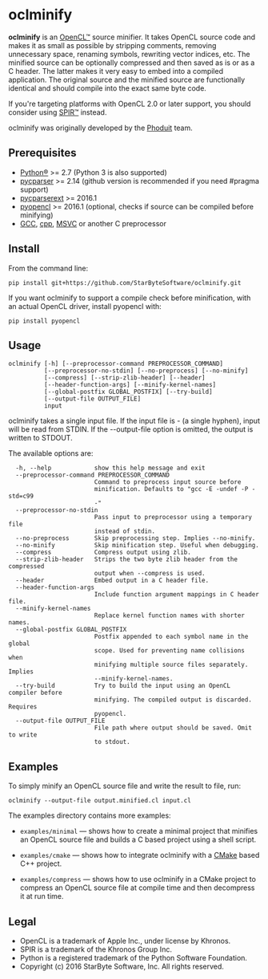 oclminify
=========

**oclminify** is an [OpenCL™](https://www.khronos.org/opencl/) source minifier. It takes OpenCL source code and makes it as small as possible by stripping comments, removing unnecessary space, renaming symbols, rewriting vector indices, etc. The minified source can be optionally compressed and then saved as is or as a C header. The latter makes it very easy to embed into a compiled application. The original source and the minified source are functionally identical and should compile into the exact same byte code.

If you're targeting platforms with OpenCL 2.0 or later support, you should consider using [SPIR™](https://www.khronos.org/spir) instead.

oclminify was originally developed by the [Phoduit](https://phoduit.com) team.

Prerequisites
-------------

- [Python®](https://www.python.org/) >= 2.7 (Python 3 is also supported)
- [pycparser](https://github.com/eliben/pycparser) >= 2.14 (github version is recommended if you need #pragma support)
- [pycparserext](https://github.com/inducer/pycparserext) >= 2016.1
- [pyopencl](https://mathema.tician.de/software/pyopencl/) >= 2016.1 (optional, checks if source can be compiled before minifying)
- [GCC](https://gcc.gnu.org/), [cpp](https://gcc.gnu.org/), [MSVC](https://www.visualstudio.com/) or another C preprocessor

Install
-------

From the command line:

    pip install git+https://github.com/StarByteSoftware/oclminify.git

If you want oclminify to support a compile check before minification, with an actual OpenCL driver, install pyopencl with:

    pip install pyopencl

Usage
-----

    oclminify [-h] [--preprocessor-command PREPROCESSOR_COMMAND]
              [--preprocessor-no-stdin] [--no-preprocess] [--no-minify]
			  [--compress] [--strip-zlib-header] [--header]
			  [--header-function-args] [--minify-kernel-names]
			  [--global-postfix GLOBAL_POSTFIX] [--try-build]
			  [--output-file OUTPUT_FILE]
			  input

oclminify takes a single input file. If the input file is - (a single hyphen), input will be read from STDIN. If the --output-file option is omitted, the output is written to STDOUT.

The available options are:
```
  -h, --help            show this help message and exit
  --preprocessor-command PREPROCESSOR_COMMAND
                        Command to preprocess input source before
                        minification. Defaults to "gcc -E -undef -P -std=c99
                        -"
  --preprocessor-no-stdin
                        Pass input to preprocessor using a temporary file
                        instead of stdin.
  --no-preprocess       Skip preprocessing step. Implies --no-minify.
  --no-minify           Skip minification step. Useful when debugging.
  --compress            Compress output using zlib.
  --strip-zlib-header   Strips the two byte zlib header from the compressed
                        output when --compress is used.
  --header              Embed output in a C header file.
  --header-function-args
                        Include function argument mappings in C header file.
  --minify-kernel-names
                        Replace kernel function names with shorter names.
  --global-postfix GLOBAL_POSTFIX
                        Postfix appended to each symbol name in the global
                        scope. Used for preventing name collisions when
                        minifying multiple source files separately. Implies
                        --minify-kernel-names.
  --try-build           Try to build the input using an OpenCL compiler before
                        minifying. The compiled output is discarded. Requires
                        pyopencl.
  --output-file OUTPUT_FILE
                        File path where output should be saved. Omit to write
                        to stdout.

```

Examples
--------

To simply minify an OpenCL source file and write the result to file, run:

    oclminify --output-file output.minified.cl input.cl

The examples directory contains more examples:

- `examples/minimal` — shows how to create a minimal project that minifies an OpenCL source file and builds a C based project using a shell script.

- `examples/cmake` — shows how to integrate oclminify with a [CMake](https://cmake.org/) based C++ project.

- `examples/compress` — shows how to use oclminify in a CMake project to compress an OpenCL source file at compile time and then decompress it at run time.

Legal
-----

- OpenCL is a trademark of Apple Inc., under license by Khronos.
- SPIR is a trademark of the Khronos Group Inc.
- Python is a registered trademark of the Python Software Foundation.
- Copyright (c) 2016 StarByte Software, Inc. All rights reserved.
